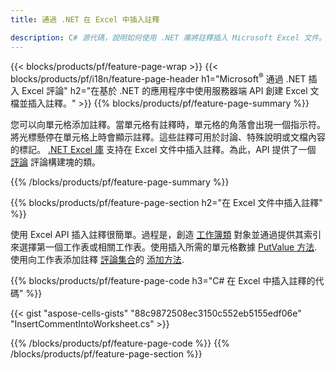 ```yaml
---
title: 通過 .NET 在 Excel 中插入註釋

description: C# 源代碼，說明如何使用 .NET 庫將註釋插入 Microsoft Excel 文件。 
---
```

{{< blocks/products/pf/feature-page-wrap >}}
{{< blocks/products/pf/i18n/feature-page-header h1="Microsoft<sup>&reg;</sup> 通過 .NET 插入 Excel 評論" h2="在基於 .NET 的應用程序中使用服務器端 API 創建 Excel 文檔並插入註釋。" >}}
{{% blocks/products/pf/feature-page-summary %}}

您可以向單元格添加註釋。當單元格有註釋時，單元格的角落會出現一個指示符。將光標懸停在單元格上時會顯示註釋。這些註釋可用於討論、特殊說明或文檔內容的標記。 [.NET Excel 庫](/cells/net/) 支持在 Excel 文件中插入註釋。為此，API 提供了一個 [評論](https://reference.aspose.com/cells/net/aspose.cells/comment) 評論構建塊的類。

{{% /blocks/products/pf/feature-page-summary %}}

{{% blocks/products/pf/feature-page-section h2="在 Excel 文件中插入註釋" %}}

使用 Excel API 插入註釋很簡單。過程是，創造 [工作簿類](https://reference.aspose.com/cells/net/aspose.cells/workbook) 對象並通過提供其索引來選擇第一個工作表或相關工作表。使用插入所需的單元格數據 [PutValue 方法](https://reference.aspose.com/cells/net/aspose.cells/cell/methods/putvalue/index).使用向工作表添加註釋 [評論集合](https://reference.aspose.com/cells/net/aspose.cells/commentcollection)的 [添加方法](https://reference.aspose.com/cells/net/aspose.cells.commentcollection/add/methods/1).

{{% blocks/products/pf/feature-page-code h3="C# 在 Excel 中插入註釋的代碼" %}}

{{< gist "aspose-cells-gists" "88c9872508ec3150c552eb5155edf06e" "InsertCommentIntoWorksheet.cs" >}}

{{% /blocks/products/pf/feature-page-code %}}
{{% /blocks/products/pf/feature-page-section %}}
